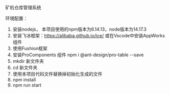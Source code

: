 矿机仓库管理系统

环境配置：
1. 安装nodejs， 本项目使用的npm版本为6.14.13，node版本为14.17.3
2. 安装飞冰框架：https://alibaba.github.io/ice/ 或在Vscode中安装AppWorks组件
3. 使用Fushion框架
4. 安装ProComponents 组件 npm i @ant-design/pro-table --save
5. mkdir 新文件夹
6. cd 新文件夹
7. 使用本项目代码文件替换掉初始化生成的文件
8. npm install
9. npm run start
